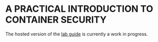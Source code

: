 # A PRACTICAL INTRODUCTION TO CONTAINER SECURITY

The hosted version of the [lab guide](http://triad.eadgbe.net:9000) is currently a work in progress.
